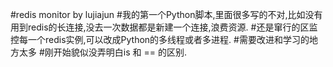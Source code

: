 #redis  monitor by lujiajun
#我的第一个Python脚本,里面很多写的不对,比如没有用到redis的长连接,没去一次数据都是新建一个连接,浪费资源.
#还是窜行的区监控每一个redis实例,可以改成Python的多线程或者多进程.
#需要改进和学习的地方太多
#刚开始貌似没弄明白is 和 == 的区别.
